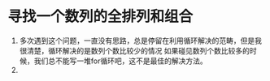 # 寻找一个数列的全排列和组合

1. 多次遇到这个问题，一直没有思路，总是停留在利用循环解决的范畴，但是我很清楚，循环解决的是数列个数比较少的情况
   如果碰见数列个数比较多的时候，我们总不能写一堆for循环吧，这不是最佳的解决方法。
2.